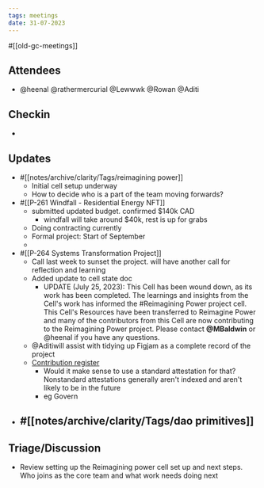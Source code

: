 ```yaml
---
tags: meetings
date: 31-07-2023
---
```

#[[old-gc-meetings]] 
## Attendees
- @heenal @rathermercurial @Lewwwk @Rowan  @Aditi 

## Checkin
- 

## Updates
- #[[notes/archive/clarity/Tags/reimagining power]] 
	- Initial cell setup underway
	- How to decide who is a part of the team moving forwards?
- #[[P-261 Windfall - Residential Energy NFT]]
	- submitted updated budget. confirmed $140k CAD
		- windfall will take around $40k, rest is up for grabs
	- Doing contracting currently 
	- Formal project: Start of September
	- 
- #[[P-264 Systems Transformation Project]] 
	- Call last week to sunset the project. will have another call for reflection and learning
	- Added update to cell state doc
		- UPDATE (July 25, 2023): This Cell has been wound down, as its work has been completed. The learnings and insights from the Cell's work has informed the #Reimagining Power project cell. This Cell's Resources have been transferred to Reimagine Power and many of the contributors from this Cell are now contributing to the Reimagining Power project. Please contact **@MBaldwin** or @heenal if you have any questions.
	- @Aditiwill assist with tidying up Figjam as a complete record of the project
	- [Contribution register](https://app.clarity.so/superbenefit/docs/fa52b66f-0d5c-44a1-abae-9940bc13e9d5)
		- Would it make sense to use a standard attestation for that? Nonstandard attestations generally aren't indexed and aren't likely to be in the future
		- eg Govern
- #[[notes/archive/clarity/Tags/dao primitives]] 
	- 

## Triage/Discussion 
- Review setting up the Reimagining power cell set up and next steps. Who joins as the core team and what work needs doing next 
